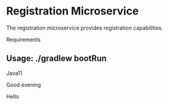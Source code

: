 Registration Microservice
=========================

The registration microservice provides registration capabilities.



Requirements

Usage: ./gradlew bootRun
------------
Java11




Good evening

Hello

